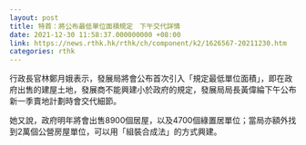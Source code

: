 ```yaml
---
layout: post
title: 特首：將公布最低單位面積規定　下午交代詳情
date: 2021-12-30 11:58:37.000000000 +08:00
link: https://news.rthk.hk/rthk/ch/component/k2/1626567-20211230.htm
categories: rthk
---
```


行政長官林鄭月娥表示，發展局將會公布首次引入「規定最低單位面積」，即在政府出售的建屋土地，發展商不能興建小於政府的規定，發展局局長黃偉綸下午公布新一季賣地計劃時會交代細節。

她又說，政府明年將會出售8900個居屋，以及4700個綠置居單位；當局亦額外找到2萬個公營房屋單位，可以用「組裝合成法」的方式興建。
